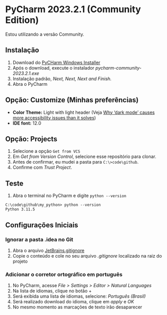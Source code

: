 # PyCharm 2023.2.1 (Community Edition)

Estou utilizando a versão Community.

## Instalação

1. Download do [PyCHarm Windows Installer](https://www.jetbrains.com/pycharm/download/download-thanks.html?platform=windows&code=PCC)
2. Após o download, execute o instalador _pycharm-community-2023.2.1.exe_
3. Instalação padrão, _Next, Next, Next and Finish._
4. Abra o PyCharm

## Opção: Customize (Minhas preferências)

- **Color Theme:** Light with light header (Veja [Why ‘dark mode’ causes more accessibility issues than it solves](https://medium.com/@h_locke/why-dark-mode-causes-more-accessibility-issues-than-it-solves-d2f8359bb46a)) 
- **IDE font:** 12.0

## Opção: Projects

1. Selecione a opção `Get from VCS`
2. Em _Get from Version Control_, selecione esse repositório para clonar.
3. Antes de confirmar, eu mudei a pasta para `C:\>code\github`.
4. Confirme com _Trust Project_.

## Teste

1. Abra o terminal no PyCharm e digite `python --version`
```commandline
C:\code\github\my_python> python --version
Python 3.11.5
```
## Configurações Iniciais

### Ignorar a pasta .idea no Git

1. Abra o arquivo [JetBrains.gitignore](https://github.com/github/gitignore/blob/main/Global/JetBrains.gitignore)
2. Copie o conteúdo e cole no seu arquivo _\.gitignore_ localizado na raiz do projeto

### Adicionar o corretor ortográfico em português

1. No PyCharm, acesse _File > Settings > Editor > Natural Languages_
2. Na lista de idiomas, clique no botão +
3. Será exibida uma lista de idiomas, selecione: _Português (Brasil)_
4. Será realizado download do idioma, clique em _apply_ e _OK_
5. No mesmo momento as marcações de texto irão desaparecer